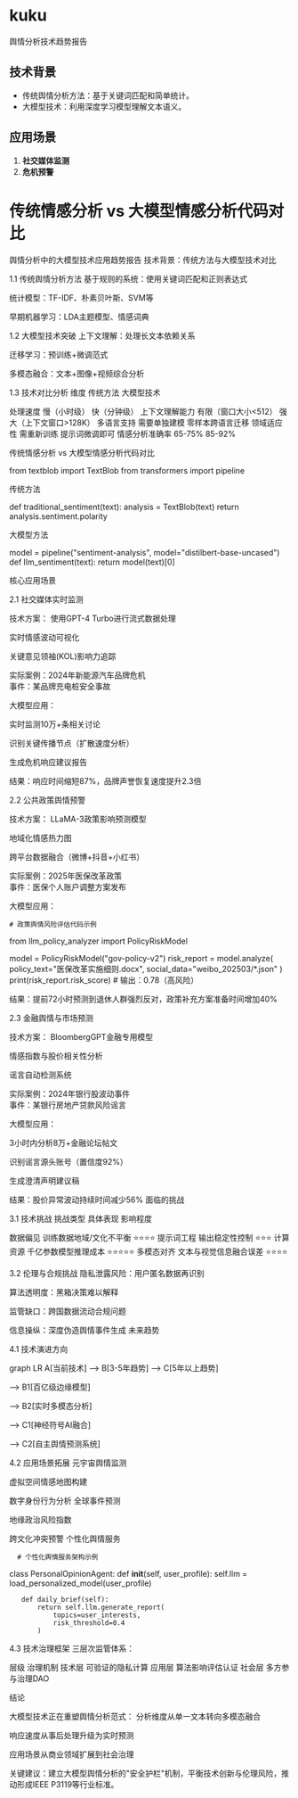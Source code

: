 # kuku
舆情分析技术趋势报告
## 技术背景
- 传统舆情分析方法：基于关键词匹配和简单统计。
- 大模型技术：利用深度学习模型理解文本语义。

## 应用场景
1. **社交媒体监测**
2. **危机预警**
# 传统情感分析 vs 大模型情感分析代码对比
舆情分析中的大模型技术应用趋势报告
技术背景：传统方法与大模型技术对比

1.1 传统舆情分析方法
基于规则的系统：使用关键词匹配和正则表达式

统计模型：TF-IDF、朴素贝叶斯、SVM等

早期机器学习：LDA主题模型、情感词典

1.2 大模型技术突破
上下文理解：处理长文本依赖关系

迁移学习：预训练+微调范式

多模态融合：文本+图像+视频综合分析

1.3 技术对比分析
维度               传统方法 大模型技术

处理速度 慢（小时级） 快（分钟级）
上下文理解能力 有限（窗口大小<512） 强大（上下文窗口>128K）
多语言支持 需要单独建模 零样本跨语言迁移
领域适应性 需重新训练 提示词微调即可
情感分析准确率 65-75% 85-92%

传统情感分析 vs 大模型情感分析代码对比

from textblob import TextBlob
from transformers import pipeline

传统方法

def traditional_sentiment(text):
    analysis = TextBlob(text)
    return analysis.sentiment.polarity

大模型方法

model = pipeline("sentiment-analysis", model="distilbert-base-uncased")
def llm_sentiment(text):
    return model(text)[0]

核心应用场景

2.1 社交媒体实时监测

技术方案：
使用GPT-4 Turbo进行流式数据处理

实时情感波动可视化

关键意见领袖(KOL)影响力追踪

实际案例：2024年新能源汽车品牌危机  
事件：某品牌充电桩安全事故

大模型应用：

实时监测10万+条相关讨论

识别关键传播节点（扩散速度分析）

生成危机响应建议报告

结果：响应时间缩短87%，品牌声誉恢复速度提升2.3倍

2.2 公共政策舆情预警

技术方案：
LLaMA-3政策影响预测模型

地域化情感热力图

跨平台数据融合（微博+抖音+小红书）

实际案例：2025年医保改革政策  
事件：医保个人账户调整方案发布

大模型应用：

    # 政策舆情风险评估代码示例
  from llm_policy_analyzer import PolicyRiskModel
  
  model = PolicyRiskModel("gov-policy-v2")
  risk_report = model.analyze(
      policy_text="医保改革实施细则.docx",
      social_data="weibo_202503/*.json" 
  )
  print(risk_report.risk_score)  # 输出：0.78（高风险）
  
结果：提前72小时预测到退休人群强烈反对，政策补充方案准备时间增加40%

2.3 金融舆情与市场预测

技术方案：
BloombergGPT金融专用模型

情感指数与股价相关性分析

谣言自动检测系统

实际案例：2024年银行股波动事件  
事件：某银行房地产贷款风险谣言

大模型应用：

3小时内分析8万+金融论坛帖文

识别谣言源头账号（置信度92%）

生成澄清声明建议稿

结果：股价异常波动持续时间减少56%
面临的挑战

3.1 技术挑战
挑战类型         具体表现 影响程度

数据偏见 训练数据地域/文化不平衡 ⭐⭐⭐⭐
提示词工程 输出稳定性控制 ⭐⭐⭐
计算资源 千亿参数模型推理成本 ⭐⭐⭐⭐⭐
多模态对齐 文本与视觉信息融合误差 ⭐⭐⭐⭐

3.2 伦理与合规挑战
隐私泄露风险：用户匿名数据再识别

算法透明度：黑箱决策难以解释

监管缺口：跨国数据流动合规问题

信息操纵：深度伪造舆情事件生成
未来趋势

4.1 技术演进方向

graph LR
A[当前技术] --> B[3-5年趋势]
--> C[5年以上趋势]

--> B1[百亿级边缘模型]

--> B2[实时多模态分析]

--> C1[神经符号AI融合]

--> C2[自主舆情预测系统]

4.2 应用场景拓展
元宇宙舆情监测

虚拟空间情感地图构建

数字身份行为分析
全球事件预测

地缘政治风险指数

跨文化冲突预警
个性化舆情服务

      # 个性化舆情服务架构示例
   class PersonalOpinionAgent:
       def __init__(self, user_profile):
           self.llm = load_personalized_model(user_profile)
           
       def daily_brief(self):
           return self.llm.generate_report(
               topics=user_interests,
               risk_threshold=0.4
           )
   

4.3 技术治理框架
三层次监管体系：

层级       治理机制
技术层 可验证的隐私计算
应用层 算法影响评估认证
社会层 多方参与治理DAO

结论

大模型技术正在重塑舆情分析范式：
分析维度从单一文本转向多模态融合

响应速度从事后处理升级为实时预测

应用场景从商业领域扩展到社会治理

关键建议：建立大模型舆情分析的"安全护栏"机制，平衡技术创新与伦理风险，推动形成IEEE P3119等行业标准。


